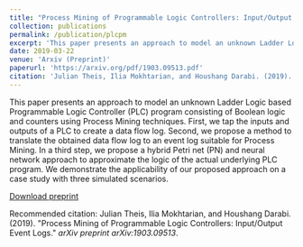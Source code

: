 ```yaml
---
title: "Process Mining of Programmable Logic Controllers: Input/Output Event Logs"
collection: publications
permalink: /publication/plcpm
excerpt: 'This paper presents an approach to model an unknown Ladder Logic based Programmable Logic Controller (PLC) program consisting of Boolean logic and counters using Process Mining techniques. First, we tap the inputs and outputs of a PLC to create a data flow log. Second, we propose a method to translate the obtained data flow log to an event log suitable for Process Mining. In a third step, we propose a hybrid Petri net (PN) and neural network approach to approximate the logic of the actual underlying PLC program. We demonstrate the applicability of our proposed approach on a case study with three simulated scenarios.'
date: 2019-03-22
venue: 'Arxiv (Preprint)'
paperurl: 'https://arxiv.org/pdf/1903.09513.pdf'
citation: 'Julian Theis, Ilia Mokhtarian, and Houshang Darabi. (2019). &quot;Process Mining of Programmable Logic Controllers: Input/Output Event Logs.&quot; <i>arXiv preprint arXiv:1903.09513</i>.'
---
```

This paper presents an approach to model an unknown Ladder Logic based Programmable Logic Controller (PLC) program consisting of Boolean logic and counters using Process Mining techniques. First, we tap the inputs and outputs of a PLC to create a data flow log. Second, we propose a method to translate the obtained data flow log to an event log suitable for Process Mining. In a third step, we propose a hybrid Petri net (PN) and neural network approach to approximate the logic of the actual underlying PLC program. We demonstrate the applicability of our proposed approach on a case study with three simulated scenarios.

[Download preprint](https://arxiv.org/pdf/1903.09513.pdf)

Recommended citation: Julian Theis, Ilia Mokhtarian, and Houshang Darabi. (2019). "Process Mining of Programmable Logic Controllers: Input/Output Event Logs." <i>arXiv preprint arXiv:1903.09513</i>.
